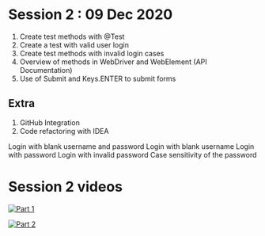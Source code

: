 # Session 2  : 09 Dec 2020
  1. Create test methods with @Test 
  2. Create a test with valid user login 
  3. Create test methods with invalid login cases 
  4. Overview of methods in WebDriver and WebElement (API Documentation)
  5. Use of Submit and Keys.ENTER to submit forms 
  
## Extra 
  1. GitHub Integration 
  2. Code refactoring with IDEA 
  
  
  Login with blank username and password 
  Login with blank username 
  Login with password 
  Login with invalid password 
  Case sensitivity of the password 
  
  
          
 # Session 2 videos
 [![Part 1](https://i.imgur.com/lhRfcy2.png)](https://youtu.be/tEyk2i-DLeU)
 
 
 [![Part 2](https://i.imgur.com/qNjjrXl.png)](https://youtu.be/-rPqzVsF8K8)